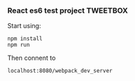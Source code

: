 ### React es6 test project TWEETBOX

Start using:
```
npm install
npm run
```

Then connent to
```
localhost:8080/webpack_dev_server
```

